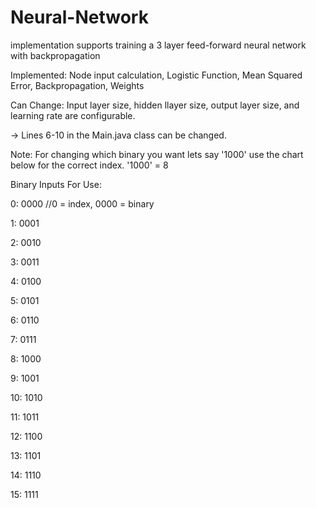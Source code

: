 # Neural-Network
implementation supports training a 3 layer feed-forward neural network with backpropagation

Implemented: Node input calculation, Logistic Function, Mean Squared Error, Backpropagation, Weights

Can Change: Input layer size, hidden llayer size, output layer size, and learning rate are configurable.

-> Lines 6-10 in the Main.java class can be changed.

Note: For changing which binary you want lets say '1000' use the chart below for the correct index.
'1000' = 8

Binary Inputs For Use:

0: 0000  //0 = index, 0000 = binary

1: 0001

2: 0010

3: 0011

4: 0100

5: 0101

6: 0110

7: 0111

8: 1000

9: 1001

10: 1010

11: 1011

12: 1100

13: 1101

14: 1110

15: 1111

